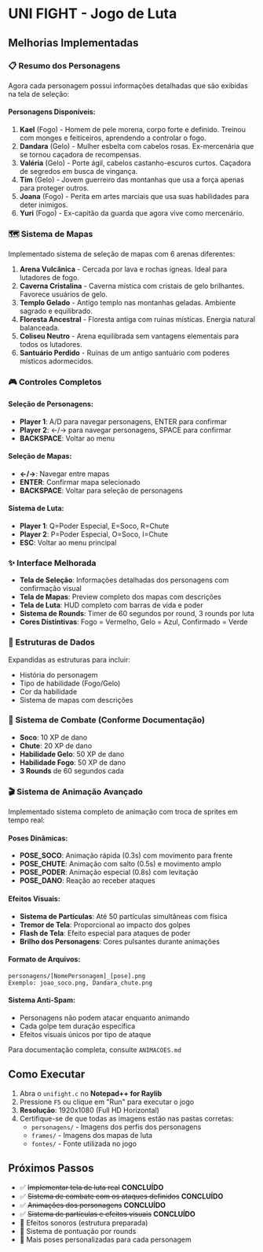 # UNI FIGHT - Jogo de Luta

## Melhorias Implementadas

### 📋 Resumo dos Personagens
Agora cada personagem possui informações detalhadas que são exibidas na tela de seleção:

#### Personagens Disponíveis:
1. **Kael** (Fogo) - Homem de pele morena, corpo forte e definido. Treinou com monges e feiticeiros, aprendendo a controlar o fogo.
2. **Dandara** (Gelo) - Mulher esbelta com cabelos rosas. Ex-mercenária que se tornou caçadora de recompensas.
3. **Valéria** (Gelo) - Porte ágil, cabelos castanho-escuros curtos. Caçadora de segredos em busca de vingança.
4. **Tim** (Gelo) - Jovem guerreiro das montanhas que usa a força apenas para proteger outros.
5. **Joana** (Fogo) - Perita em artes marciais que usa suas habilidades para deter inimigos.
6. **Yuri** (Fogo) - Ex-capitão da guarda que agora vive como mercenário.

### 🗺️ Sistema de Mapas
Implementado sistema de seleção de mapas com 6 arenas diferentes:

1. **Arena Vulcânica** - Cercada por lava e rochas ígneas. Ideal para lutadores de fogo.
2. **Caverna Cristalina** - Caverna mística com cristais de gelo brilhantes. Favorece usuários de gelo.
3. **Templo Gelado** - Antigo templo nas montanhas geladas. Ambiente sagrado e equilibrado.
4. **Floresta Ancestral** - Floresta antiga com ruínas místicas. Energia natural balanceada.
5. **Coliseu Neutro** - Arena equilibrada sem vantagens elementais para todos os lutadores.
6. **Santuário Perdido** - Ruínas de um antigo santuário com poderes místicos adormecidos.

### 🎮 Controles Completos

#### Seleção de Personagens:
- **Player 1**: A/D para navegar personagens, ENTER para confirmar
- **Player 2**: ←/→ para navegar personagens, SPACE para confirmar
- **BACKSPACE**: Voltar ao menu

#### Seleção de Mapas:
- **←/→**: Navegar entre mapas
- **ENTER**: Confirmar mapa selecionado
- **BACKSPACE**: Voltar para seleção de personagens

#### Sistema de Luta:
- **Player 1**: Q=Poder Especial, E=Soco, R=Chute
- **Player 2**: P=Poder Especial, O=Soco, I=Chute
- **ESC**: Voltar ao menu principal

### ✨ Interface Melhorada
- **Tela de Seleção**: Informações detalhadas dos personagens com confirmação visual
- **Tela de Mapas**: Preview completo dos mapas com descrições
- **Tela de Luta**: HUD completo com barras de vida e poder
- **Sistema de Rounds**: Timer de 60 segundos por round, 3 rounds por luta
- **Cores Distintivas**: Fogo = Vermelho, Gelo = Azul, Confirmado = Verde



### 🔧 Estruturas de Dados
Expandidas as estruturas para incluir:
- História do personagem
- Tipo de habilidade (Fogo/Gelo)
- Cor da habilidade
- Sistema de mapas com descrições

### 💪 Sistema de Combate (Conforme Documentação)
- **Soco**: 10 XP de dano
- **Chute**: 20 XP de dano
- **Habilidade Gelo**: 50 XP de dano
- **Habilidade Fogo**: 50 XP de dano
- **3 Rounds** de 60 segundos cada

### 🎬 Sistema de Animação Avançado
Implementado sistema completo de animação com troca de sprites em tempo real:

#### Poses Dinâmicas:
- **POSE_SOCO**: Animação rápida (0.3s) com movimento para frente
- **POSE_CHUTE**: Animação com salto (0.5s) e movimento amplo
- **POSE_PODER**: Animação especial (0.8s) com levitação
- **POSE_DANO**: Reação ao receber ataques

#### Efeitos Visuais:
- **Sistema de Partículas**: Até 50 partículas simultâneas com física
- **Tremor de Tela**: Proporcional ao impacto dos golpes
- **Flash de Tela**: Efeito especial para ataques de poder
- **Brilho dos Personagens**: Cores pulsantes durante animações

#### Formato de Arquivos:
```
personagens/[NomePersonagem]_[pose].png
Exemplo: joao_soco.png, Dandara_chute.png
```

#### Sistema Anti-Spam:
- Personagens não podem atacar enquanto animando
- Cada golpe tem duração específica
- Efeitos visuais únicos por tipo de ataque

Para documentação completa, consulte `ANIMACOES.md`

## Como Executar
1. Abra o `unifight.c` no **Notepad++ for Raylib**
2. Pressione `F5` ou clique em "Run" para executar o jogo
3. **Resolução**: 1920x1080 (Full HD Horizontal)
4. Certifique-se de que todas as imagens estão nas pastas corretas:
   - `personagens/` - Imagens dos perfis dos personagens
   - `frames/` - Imagens dos mapas de luta
   - `fontes/` - Fonte utilizada no jogo



## Próximos Passos
- ✅ ~~Implementar tela de luta real~~ **CONCLUÍDO**
- ✅ ~~Sistema de combate com os ataques definidos~~ **CONCLUÍDO**
- ✅ ~~Animações dos personagens~~ **CONCLUÍDO**
- ✅ ~~Sistema de partículas e efeitos visuais~~ **CONCLUÍDO**
- 🔄 Efeitos sonoros (estrutura preparada)
- 🔄 Sistema de pontuação por rounds
- 🔄 Mais poses personalizadas para cada personagem 